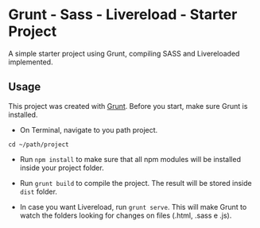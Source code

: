# Grunt - Sass - Livereload - Starter Project

A simple starter project using Grunt, compiling SASS and Livereloaded implemented. 

## Usage

This project was created with [Grunt](http://gruntjs.com/). Before you start, make sure Grunt is installed.

- On Terminal, navigate to you path project.

`cd ~/path/project`

- Run `npm install` to make sure that all npm modules will be installed inside your project folder.

- Run `grunt build` to compile the project. The result will be stored inside `dist` folder.

- In case you want Livereload, run `grunt serve`. This will make Grunt to watch the folders looking for changes on files (.html, .sass e .js).